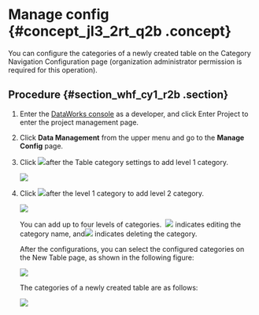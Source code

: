 # Manage config {#concept_jl3_2rt_q2b .concept}

You can configure the categories of a newly created table on the Category Navigation Configuration page \(organization administrator permission is required for this operation\).

## Procedure {#section_whf_cy1_r2b .section}

1.  Enter the [DataWorks console](https://workbench.data.aliyun.com/console) as a developer, and click Enter Project to enter the project management page.
2.  Click **Data Management** from the upper menu and go to the **Manage Config** page.
3.  Click ![](http://static-aliyun-doc.oss-cn-hangzhou.aliyuncs.com/assets/img/16347/15368066558667_en-US.jpg)after the Table category settings to add level 1 category.

    ![](http://static-aliyun-doc.oss-cn-hangzhou.aliyuncs.com/assets/img/16347/15368066558660_en-US.jpg)

4.  Click ![](http://static-aliyun-doc.oss-cn-hangzhou.aliyuncs.com/assets/img/16347/15368066558667_en-US.jpg)after the level 1 category to add level 2 category.

    ![](http://static-aliyun-doc.oss-cn-hangzhou.aliyuncs.com/assets/img/16347/15368066558661_en-US.jpg)

    You can add up to four levels of categories.  ![](http://static-aliyun-doc.oss-cn-hangzhou.aliyuncs.com/assets/img/16347/15368066558664_en-US.jpg) indicates editing the category name, and![](http://static-aliyun-doc.oss-cn-hangzhou.aliyuncs.com/assets/img/16347/15368066558665_en-US.jpg) indicates deleting the category.

    After the configurations, you can select the configured categories on the New Table page, as shown in the following figure:

    ![](http://static-aliyun-doc.oss-cn-hangzhou.aliyuncs.com/assets/img/16347/15368066558662_en-US.jpg)

    The categories of a newly created table are as follows:

    ![](http://static-aliyun-doc.oss-cn-hangzhou.aliyuncs.com/assets/img/16347/15368066568663_en-US.png)


